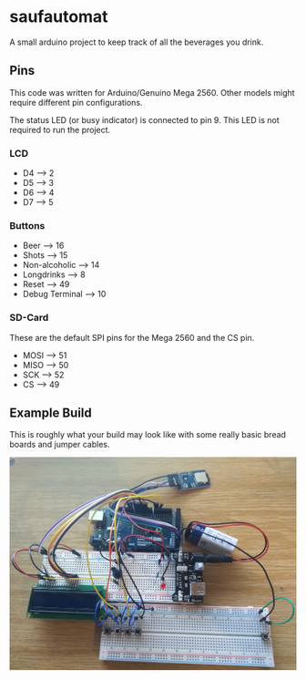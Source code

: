 # saufautomat
A small arduino project to keep track of all the beverages you drink. 

## Pins

This code was written for Arduino/Genuino Mega 2560. Other models might require different pin configurations.

The status LED (or busy indicator) is connected to pin 9. This LED is not required to run the project.

### LCD

- D4 --> 2
- D5 --> 3
- D6 --> 4
- D7 -->  5

### Buttons

- Beer --> 16
- Shots --> 15
- Non-alcoholic --> 14
- Longdrinks --> 8
- Reset --> 49
- Debug Terminal --> 10

### SD-Card

These are the default SPI pins for the Mega 2560 and the CS pin.

- MOSI --> 51
- MISO --> 50
- SCK --> 52
- CS --> 49

## Example Build

This is roughly what your build may look like with some really basic bread boards and jumper cables.

![Example Build](images/example_build.png)